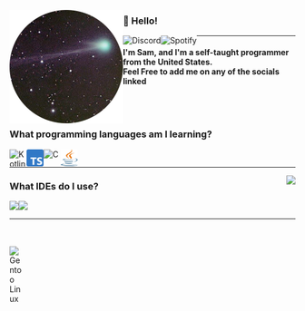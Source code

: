 <!--- Thanks to LlamaLad7 and Koding dev for the inspiration! https://github.com/LlamaLad7/LlamaLad7 https://github.com/KodingDev --->

<img
     align="left" alt="Avatar" width="200px"
     src="https://github.com/Scherso/Scherso/blob/main/assets/Scherso.png"
/>

<h3 align="left">

   👋 Hello! 

</h3>

<a href="https://discordapp.com/users/492816296103378948">
     <img
          align="left" alt="Discord"
          src="https://img.shields.io/badge/-scherso-5865F2?&style=flat-square&logo=discord&logoColor=white"
     />
</a>

<a href="https://open.spotify.com/user/7xiu2hms0kghfyn9b2iw91dms?si=QyYfNVUVQQ-E89r2sDZXHA">
     <img
          align="left" alt="Spotify"
          src="https://img.shields.io/badge/-sam-1DB954?&style=flat-square&logo=spotify&logoColor=white"
     />
</a>

<hr>

<h4 align="left">
     I'm Sam, and I'm a self-taught programmer from the United States. <br>
     Feel Free to add me on any of the socials linked
</h4>

<br />
<br />

### What programming languages am I learning?

<a href="https://kotlinlang.org/">
     <img
          align="left" alt="Kotlin" width="30" height="30"
          src="https://upload.wikimedia.org/wikipedia/commons/0/06/Kotlin_Icon.svg"
     />
</a>

<a href="https://www.typescriptlang.org/">
     <img
         align="left" alt="TypeScript" width="30" height="30" 
         src="https://github.com/Scherso/Scherso/blob/main/assets/ts.png" 
     />
</a> 

<a href="https://www.cprogramming.com/">
     <img
          align="left" alt="C" width="30" height="30"
          src="https://upload.wikimedia.org/wikipedia/commons/1/19/C_Logo.png"
     />
</a>

<a href="https://www.java.com/en/download/help/whatis_java.html">
     <img
         align="left" alt="Java" width="30px" height="30" 
         src="https://github.com/Scherso/Scherso/blob/main/assets/java.svg"
     />
</a>

<br />

<hr>

<!---
<img align="right"
     src="https://github-readme-stats.vercel.app/api?username=Scherso&count_private=true&text_color=444E59&title_color=444E59#gh-light-mode-only"
/>
--->

<img align="right"
     src="https://github-readme-stats.vercel.app/api?username=Scherso&border_color=2E343B&bg_color=0D1117&text_color=8B949E&title_color=FFFFFF&show_icons=true&icon_color=8B949E&count_private=true"
/>

### What IDEs do I use?

<a href="https://www.jetbrains.com/idea/">
     <img
         align="left" height="30"
         src="https://resources.jetbrains.com/storage/products/company/brand/logos/IntelliJ_IDEA_icon.svg"
     />
</a>

<a href="https://code.visualstudio.com/">
     <img
         align="left" height="30"
         src="https://user-images.githubusercontent.com/674621/71187801-14e60a80-2280-11ea-94c9-e56576f76baf.png"
     />
</a>

<br />

<hr>

<br />
<br />

<a href="https://gentoo.org">
     <img
          align="left" alt="Gentoo Linux" width="25"
          src="https://upload.wikimedia.org/wikipedia/commons/4/48/Gentoo_Linux_logo_matte.svg"
     />
</a>

<!---
Scherso/Scherso is a ✨ special ✨ repository because its `README.md` (this file) appears on your GitHub profile.
You can click the Preview link to take a look at your changes.
--->
